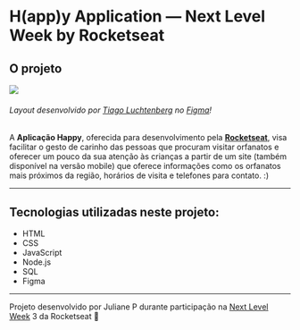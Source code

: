 # H(app)y Application — Next Level Week by Rocketseat

## O projeto

![](https://i.imgur.com/wA3MbRO.png)
###### Layout desenvolvido por [Tiago Luchtenberg](https://instagram.com/tiagoluchtenberg) no [Figma](https://www.figma.com/file/XYb2tha1gU5M8vTwTUmjNx/Happy-Web-(Copy)?node-id=0%3A1)!


A **Aplicação Happy**, oferecida para desenvolvimento pela [**Rocketseat**](https://rocketseat.com.br/), visa facilitar o gesto de carinho das pessoas que procuram visitar orfanatos e oferecer um pouco da sua atenção às crianças a partir de um site (também disponível na versão mobile) que oferece informações como os orfanatos mais próximos da região, horários de visita e telefones para contato. :)

---

## Tecnologias utilizadas neste projeto:

* HTML
* CSS
* JavaScript
* Node.js
* SQL
* Figma

---

Projeto desenvolvido por Juliane P durante participação na [Next Level Week](https://nextlevelweek.com/inscricao/3) 3 da Rocketseat 🤩
